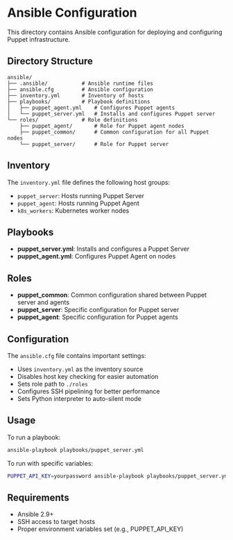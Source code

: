 # Ansible Configuration

This directory contains Ansible configuration for deploying and configuring Puppet infrastructure.

## Directory Structure

```
ansible/
├── .ansible/           # Ansible runtime files
├── ansible.cfg         # Ansible configuration
├── inventory.yml       # Inventory of hosts
├── playbooks/          # Playbook definitions
│   ├── puppet_agent.yml    # Configures Puppet agents
│   └── puppet_server.yml   # Installs and configures Puppet server
└── roles/              # Role definitions
    ├── puppet_agent/       # Role for Puppet agent nodes
    ├── puppet_common/      # Common configuration for all Puppet nodes
    └── puppet_server/      # Role for Puppet server
```

## Inventory

The `inventory.yml` file defines the following host groups:

- `puppet_server`: Hosts running Puppet Server
- `puppet_agent`: Hosts running Puppet Agent
- `k8s_workers`: Kubernetes worker nodes

## Playbooks

- **puppet_server.yml**: Installs and configures a Puppet Server
- **puppet_agent.yml**: Configures Puppet Agent on nodes

## Roles

- **puppet_common**: Common configuration shared between Puppet server and agents
- **puppet_server**: Specific configuration for Puppet server
- **puppet_agent**: Specific configuration for Puppet agents

## Configuration

The `ansible.cfg` file contains important settings:

- Uses `inventory.yml` as the inventory source
- Disables host key checking for easier automation
- Sets role path to `./roles`
- Configures SSH pipelining for better performance
- Sets Python interpreter to auto-silent mode

## Usage

To run a playbook:

```bash
ansible-playbook playbooks/puppet_server.yml
```

To run with specific variables:

```bash
PUPPET_API_KEY=yourpassword ansible-playbook playbooks/puppet_server.yml
```

## Requirements

- Ansible 2.9+
- SSH access to target hosts
- Proper environment variables set (e.g., PUPPET_API_KEY) 